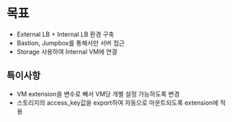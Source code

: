 # 목표
- External LB + Internal LB 환경 구축
- Bastion, Jumpbox를 통해서만 서버 접근
- Storage 사용하여 Internal VM에 연결
   
## 특이사항
- VM extension을 변수로 빼서 VM당 개별 설정 가능하도록 변경
- 스토리지의 access_key값을 export하여 자동으로 마운트되도록 extension에 적용

